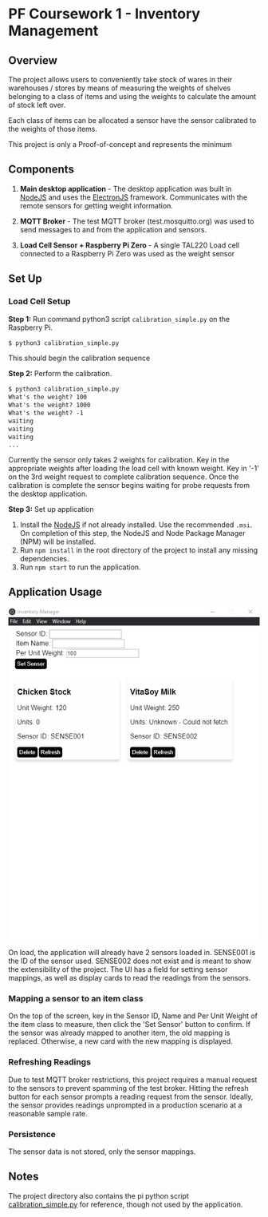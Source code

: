 # PF Coursework 1 - Inventory Management
## Overview
The project allows users to conveniently take stock of wares in their warehouses / stores by means of measuring the weights of shelves belonging
to a class of items and using the weights to calculate the amount of stock left over.

Each class of items can be allocated a sensor have the sensor calibrated to the weights of those items.

This project is only a Proof-of-concept and represents the minimum

## Components
1. **Main desktop application** - The desktop application was built in [NodeJS](https://nodejs.org/en/) and uses the [ElectronJS](https://www.electronjs.org/) framework.
Communicates with the remote sensors for getting weight information.

2. **MQTT Broker** - The test MQTT broker (test.mosquitto.org) was used to send messages to and from the application and sensors.

3. **Load Cell Sensor + Raspberry Pi Zero** - A single TAL220 Load cell connected to a Raspberry Pi Zero was used as the weight sensor

## Set Up
### Load Cell Setup
**Step 1:** Run command python3 script ```calibration_simple.py``` on the Raspberry Pi.
```
$ python3 calibration_simple.py
```
This should begin the calibration sequence

**Step 2:** Perform the calibration.
```
$ python3 calibration_simple.py
What's the weight? 100
What's the weight? 1000
What's the weight? -1
waiting
waiting
waiting
...
```
Currently the sensor only takes 2 weights for calibration. Key in the appropriate weights after loading the load cell with known weight.
Key in '-1' on the 3rd weight request to complete calibration sequence. Once the calibration is complete the sensor begins waiting for
probe requests from the desktop application.

**Step 3:** Set up application
1. Install the [NodeJS](https://nodejs.org/en/) if not already installed. Use the recommended ```.msi```. On completion of this step, the NodeJS and Node Package Manager (NPM)
will be installed.
2. Run ```npm install``` in the root directory of the project to install any missing dependencies.
3. Run ```npm start``` to run the application.

## Application Usage
![Screenshot of main window](./images/ss_main.png)

On load, the application will already have 2 sensors loaded in. SENSE001 is the ID of the sensor used. SENSE002 does not exist and is meant to show the extensibility of the project.
The UI has a field for setting sensor mappings, as well as display cards to read the readings from the sensors.

### Mapping a sensor to an item class
On the top of the screen, key in the Sensor ID, Name and Per Unit Weight of the item class to measure, then click the 'Set Sensor' button to confirm.
If the sensor was already mapped to another item, the old mapping is replaced. Otherwise, a new card with the new mapping is displayed.

### Refreshing Readings
Due to test MQTT broker restrictions, this project requires a manual request to the sensors to prevent spamming of the test broker. Hitting the refresh button for each sensor prompts
a reading request from the sensor. Ideally, the sensor provides readings unprompted in a production scenario at a reasonable sample rate.

### Persistence
The sensor data is not stored, only the sensor mappings.

## Notes
The project directory also contains the pi python script [calibration_simple.py](./calibration_simple.py) for reference, though not used by the application.

